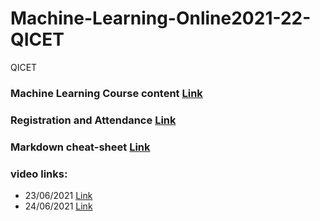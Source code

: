 # Machine-Learning-Online2021-22-QICET
QICET 

### Machine Learning Course content [Link](https://drive.google.com/file/d/1VgixcLIAvxLXk0jMoSULbB8xEpFB0BQ2/view)
### Registration and Attendance [Link](https://docs.google.com/spreadsheets/d/1pi__MvRwz0JlgyfC3QUY9Z25OBudXo_Y_haV51jABcI/edit?usp=sharing)
### Markdown cheat-sheet [Link](https://www.markdownguide.org/cheat-sheet/)
### video links:
* 23/06/2021 [Link](https://transcripts.gotomeeting.com/#/s/e7e8db0980b4b4cccebb4b71f7fc15daf5b28b3bd393fcd14aeb7f5f9e9d47d3)
* 24/06/2021 [Link](https://transcripts.gotomeeting.com/#/s/0329f6d6d8baab19fba184ed1035b50523be4471ce5063d9e046288c11f97ef1)
